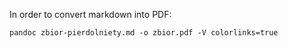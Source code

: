 In order to convert markdown into PDF:
```
pandoc zbior-pierdolniety.md -o zbior.pdf -V colorlinks=true
```
